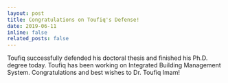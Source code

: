 ```yaml
---
layout: post
title: Congratulations on Toufiq's Defense!
date: 2019-06-11
inline: false
related_posts: false
---
```

Toufiq successfully defended his doctoral thesis and finished his Ph.D. degree today. Toufiq has been working on Integrated Building Management System. Congratulations and best wishes to Dr. Toufiq Imam!
